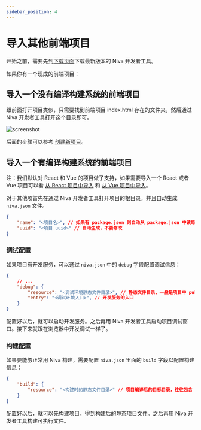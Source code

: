 ```yaml
---
sidebar_position: 4
---
```


# 导入其他前端项目

开始之前，需要先到[下载页面](https://github.com/bramblex/niva/releases)下载最新版本的 Niva 开发者工具。

如果你有一个现成的前端项目：

## 导入一个没有编译构建系统的前端项目

跟前面打开项目类似，只需要找到前端项目 index.html 存在的文件夹，然后通过 Niva 开发者工具打开这个目录即可。

![screenshot](@site/static/img/import-project/screenshot1.png)

后面的步骤可以参考 [创建新项目](/docs/tutorial/new-project)。

## 导入一个有编译构建系统的前端项目

注：我们默认对 React 和 Vue 的项目做了支持，如果需要导入一个 React 或者 Vue 项目可以看 [从 React 项目中导入](/docs/tutorial/import-project-from-react) 和 [从 Vue 项目中导入](/docs/tutorial/import-project-from-vue)。


对于其他项首先在通过 Niva 开发者工具打开项目的根目录，并且自动生成 `niva.json` 文件。

```json
{
	"name": "<项目名>", // 如果有 package.json 则自动从 package.json 中读取
	"uuid": "<项目 uuid>" // 自动生成，不要修改
}
```

### 调试配置

如果项目有开发服务，可以通过 `niva.json` 中的 `debug` 字段配置调试信息：

```json
{
	// ... 
	"debug": {
		"resource": "<调试环境静态文件目录>", // 静态文件目录，一般是项目中 public 目录
		"entry": "<调试环境入口>", // 开发服务的入口
	}
}
```

配置好以后，就可以启动开发服务。之后再用 Niva 开发者工具启动项目调试窗口。接下来就跟在浏览器中开发调试一样了。

### 构建配置

如果要能够正常用 Niva 构建，需要配置 `niva.json` 里面的 `build` 字段以配置构建信息：

```json
{
	"build": {
		"resource": "<构建时的静态文件目录>" // 项目编译后的目标目录，往往包含 index.html
	}
}
```

配置好以后，就可以先构建项目，得到构建后的静态项目文件。之后再用 Niva 开发者工具构建可执行文件。
